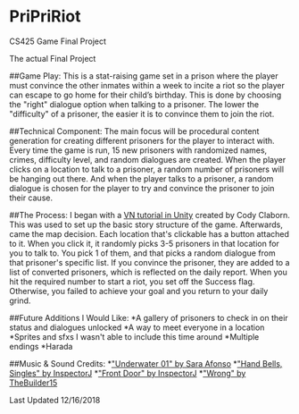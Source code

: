 # PriPriRiot
CS425 Game Final Project

The actual Final Project

##Game Play:
    This is a stat-raising game set in a prison where the player must convince the other inmates within a week to incite a riot so the player can escape to go home for their child’s birthday. This is done by choosing the "right" dialogue option when talking to a prisoner. The lower the "difficulty" of a prisoner, the easier it is to convince them to join the riot.

##Technical Component: 
    The main focus will be procedural content generation for creating different prisoners for the player to interact with. Every time the game is run, 15 new prisoners with randomized names, crimes, difficulty level, and random dialogues are created. When the player clicks on a location to talk to a prisoner, a random number of prisoners will be hanging out there. And when the player talks to a prisoner, a random dialogue is chosen for the player to try and convince the prisoner to join their cause.

##The Process:
    I began with a [VN tutorial in Unity](http://www.indiana.edu/~gamedev/2015/09/27/creating-a-visual-novel-in-unity/) created by Cody Claborn. This was used to set up the basic story structure of the game. Afterwards, came the map decision. Each location that's clickable has a button attached to it. When you click it, it randomly picks 3-5 prisoners in that location for you to talk to. You pick 1 of them, and that picks a random dialogue from that prisoner's specific list. If you convince the prisoner, they are added to a list of converted prisoners, which is reflected on the daily report. When you hit the required number to start a riot, you set off the Success flag. Otherwise, you failed to achieve your goal and you return to your daily grind.
    
##Future Additions I Would Like:
    *A gallery of prisoners to check in on their status and dialogues unlocked
    *A way to meet everyone in a location
    *Sprites and sfxs I wasn't able to include this time around
    *Multiple endings
    *Harada
    
##Music & Sound Credits:
    *["Underwater 01" by Sara Afonso](http://freemusicarchive.org/music/Sara_Afonso/Underwater_EP/Sara_Afonso_-_Underwater_01)
    *["Hand Bells, Singles" by InspectorJ](https://freesound.org/people/InspectorJ/sounds/339809/)
    *["Front Door" by InspectorJ](https://freesound.org/people/InspectorJ/sounds/431117/)
    *["Wrong" by TheBuilder15](https://freesound.org/people/TheBuilder15/sounds/415764/)
    
Last Updated 12/16/2018
